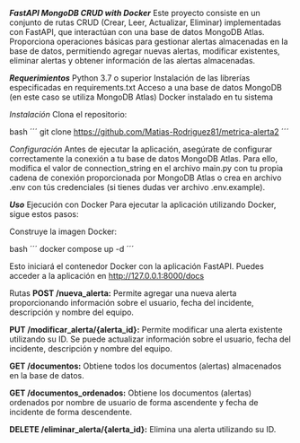 ***FastAPI MongoDB CRUD with Docker***
 Este proyecto consiste en un conjunto de rutas CRUD (Crear, Leer, Actualizar, Eliminar) implementadas con FastAPI, que interactúan con una base de datos MongoDB Atlas. Proporciona operaciones básicas para gestionar alertas almacenadas en la base de datos, permitiendo agregar nuevas alertas, modificar existentes, eliminar alertas y obtener información de las alertas almacenadas.

***Requerimientos***
Python 3.7 o superior
Instalación de las librerías especificadas en requirements.txt
Acceso a una base de datos MongoDB (en este caso se utiliza MongoDB Atlas)
Docker instalado en tu sistema

*Instalación*
Clona el repositorio:

bash
´´´
git clone https://github.com/Matias-Rodriguez81/metrica-alerta2
´´´

*Configuración*
Antes de ejecutar la aplicación, asegúrate de configurar correctamente la conexión a tu base de datos MongoDB Atlas. Para ello, modifica el valor de connection_string en el archivo main.py con tu propia cadena de conexión proporcionada por MongoDB Atlas o crea en archivo .env con tús credenciales (si tienes dudas ver archivo .env.example).

***Uso***
Ejecución con Docker
Para ejecutar la aplicación utilizando Docker, sigue estos pasos:

Construye la imagen Docker:

bash
´´´
docker compose up -d
´´´

Esto iniciará el contenedor Docker con la aplicación FastAPI. Puedes acceder a la aplicación en http://127.0.0.1:8000/docs

Rutas
**POST /nueva_alerta:** Permite agregar una nueva alerta proporcionando información sobre el usuario, fecha del incidente, descripción y nombre del equipo.

**PUT /modificar_alerta/{alerta_id}:** Permite modificar una alerta existente utilizando su ID. Se puede actualizar información sobre el usuario, fecha del incidente, descripción y nombre del equipo.

**GET /documentos:** Obtiene todos los documentos (alertas) almacenados en la base de datos.

**GET /documentos_ordenados:** Obtiene los documentos (alertas) ordenados por nombre de usuario de forma ascendente y fecha de incidente de forma descendente.

**DELETE /eliminar_alerta/{alerta_id}:** Elimina una alerta utilizando su ID.

